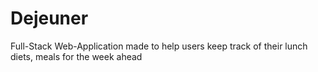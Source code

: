 # Dejeuner
Full-Stack Web-Application made to help users keep track of their lunch diets, meals for the week ahead
